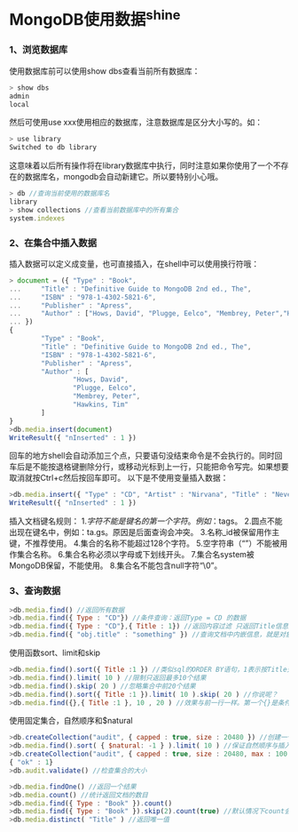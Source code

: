 # MongoDB使用数据<sup>shine</sup>
### 1、浏览数据库
使用数据库前可以使用show dbs查看当前所有数据库：
```JavaScript
> show dbs
admin
local
```
然后可使用use xxx使用相应的数据库，注意数据库是区分大小写的。如：
```JavaScript
> use library
Switched to db library
```
这意味着以后所有操作将在library数据库中执行，同时注意如果你使用了一个不存在的数据库名，mongodb会自动新建它。所以要特别小心哦。
```JavaScript
> db //查询当前使用的数据库名
library
> show collections //查看当前数据库中的所有集合
system.indexes
```
### 2、在集合中插入数据
插入数据可以定义成变量，也可直接插入，在shell中可以使用换行符哦：
```JavaScript
> document = ({ "Type" : "Book",
...     "Title" : "Definitive Guide to MongoDB 2nd ed., The",
...     "ISBN" : "978-1-4302-5821-6",
...     "Publisher" : "Apress",
...     "Author" : ["Hows, David", "Plugge, Eelco", "Membrey, Peter","Hawkins, Tim"]
... })
{
        "Type" : "Book",
        "Title" : "Definitive Guide to MongoDB 2nd ed., The",
        "ISBN" : "978-1-4302-5821-6",
        "Publisher" : "Apress",
        "Author" : [
                "Hows, David",
                "Plugge, Eelco",
                "Membrey, Peter",
                "Hawkins, Tim"
        ]
}
>db.media.insert(document)
WriteResult({ "nInserted" : 1 })
```
回车的地方shell会自动添加三个点，只要语句没结束命令是不会执行的。同时回车后是不能按退格键删除分行，或移动光标到上一行，只能把命令写完。如果想要取消就按Ctrl+c然后按回车即可。
以下是不使用变量插入数据：
```JavaScript
>db.media.insert({ "Type" : "CD", "Artist" : "Nirvana", "Title" : "Nevermide" })
WriteResult({ "nInserted" : 1 })
```
插入文档键名规则：
1.$字符不能是键名的第一个字符。例如：$tags。
2.圆点不能出现在键名中，例如：ta.gs。原因是后面查询会冲突。
3.名称_id被保留用作主键，不推荐使用。
4.集合的名称不能超过128个字符。
5.空字符串（“”）不能被用作集合名称。
6.集合名称必须以字母或下划线开头。
7.集合名system被MongoDB保留，不能使用。
8.集合名不能包含null字符“\0”。
### 3、查询数据
```JavaScript
>db.media.find() //返回所有数据
>db.media.find({ Type : "CD"}) //条件查询：返回Type = CD 的数据
>db.media.find({ Type : "CD"},{ Title : 1}) //返回内容过滤 只返回Title信息，如果{ Title : 0}意思是返回除Title以外的信息。（_id默认会返回）
>db.media.find({ "obj.title" : "something" }) //查询文档中内嵌信息，就是对象里面的属性值
```
使用函数sort、limit和skip
```JavaScript
>db.media.find().sort({ Title :1 }) //类似sql的ORDER BY语句，1表示按Title升序排序，-1是降序排序
>db.media.find().limit( 10 ) //限制只返回最多10个结果
>db.media.find().skip( 20 ) //忽略集合中前20个结果
>db.media.find().sort({ Title :1 }).limit( 10 ).skip( 20 ) //你说呢？
>db.media.find({},{ Title :1 }, 10 , 20 ) //效果与前一行一样。第一个{}是条件。
```
使用固定集合，自然顺序和$natural
```JavaScript
>db.createCollection("audit", { capped : true, size : 20480 }) //创建一个audit固定集合，大小不能超过20480字节。
>db.media.find().sort( { $natural: -1 } ).limit( 10 ) //保证自然顺序与插入顺序一致。
>db.createCollection("audit", { capped : true, size : 20480, max : 100 }) //max限制插入到固定集合中的文档数目。
{ "ok" : 1}
>db.audit.validate() //检查集合的大小

>db.media.findOne() //返回一个结果
>db.media.count() //统计返回文档的数目
>db.media.find({ Type : "Book" }).count()
>db.media.find({ Type : "Book" }).skip(2).count(true) //默认情况下count会忽略skip()或limit()参数，为了保证结果准备可以添加count(true)确保查询不会忽略它们。
>db.media.distinct( "Title" ) //返回唯一值
```